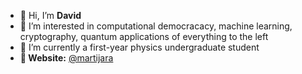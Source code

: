 - 👋 Hi, I’m **David**
- 👀 I’m interested in computational democracacy, machine learning, cryptography, quantum applications of everything to the left
- 🌱 I’m currently a first-year physics undergraduate student
- **🔗 Website:** [@martijara](https://martijara.com)

